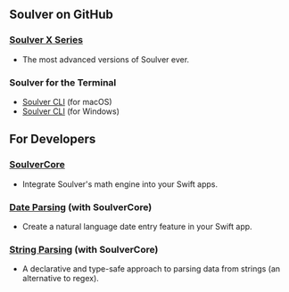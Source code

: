 ## Soulver on GitHub

### [Soulver X Series](https://github.com/soulverteam/X-Series)
-  The most advanced versions of Soulver ever.

### Soulver for the Terminal

-  [Soulver CLI](https://github.com/soulverteam/Soulver-CLI) (for macOS)
-  [Soulver CLI](https://github.com/soulverteam/Soulver-CLI-Windows) (for Windows)

## For Developers

### [SoulverCore](https://github.com/soulverteam/SoulverCore)
-  Integrate Soulver's math engine into your Swift apps.

### [Date Parsing](https://github.com/soulverteam/SoulverDateFromString) (with SoulverCore)
-  Create a natural language date entry feature in your Swift app.

### [String Parsing](https://github.com/soulverteam/SoulverStringParsing) (with SoulverCore)
-  A declarative and type-safe approach to parsing data from strings (an alternative to regex).